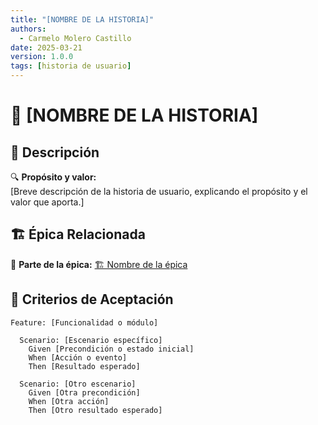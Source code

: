 ```yaml
---
title: "[NOMBRE DE LA HISTORIA]"
authors:
  - Carmelo Molero Castillo
date: 2025-03-21
version: 1.0.0
tags: [historia de usuario]
---
```


# 📜 [NOMBRE DE LA HISTORIA]

## 📖 Descripción  
🔍 **Propósito y valor:**  
[Breve descripción de la historia de usuario, explicando el propósito y el valor que aporta.]

## 🏗 **Épica Relacionada**  
📌 **Parte de la épica:** [🏗 Nombre de la épica](../epicas/epica1.md)

## 🎯 **Criterios de Aceptación**  
```gherkin
Feature: [Funcionalidad o módulo]

  Scenario: [Escenario específico]
    Given [Precondición o estado inicial]
    When [Acción o evento]
    Then [Resultado esperado]

  Scenario: [Otro escenario]
    Given [Otra precondición]
    When [Otra acción]
    Then [Otro resultado esperado]
```